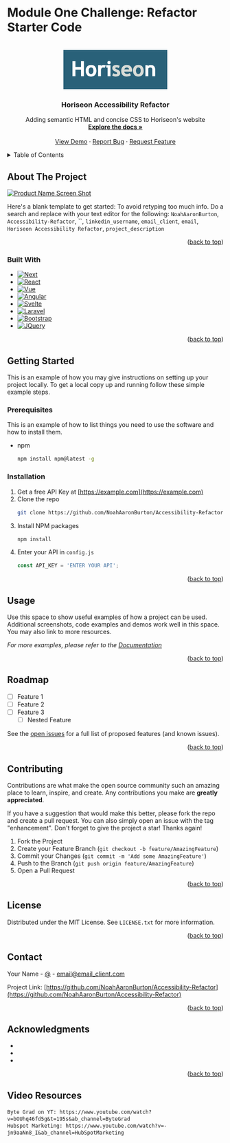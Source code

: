 # Module One Challenge: Refactor Starter Code

<!-- Improved compatibility of back to top link: See: https://github.com/othneildrew/Best-README-Template/pull/73 -->
<a name="readme-top"></a>



<!-- PROJECT LOGO -->
<br />
<div align="center">
  <a href="https://github.com//Accessibility-Refactor">
   <img src="Develop/assets/images/Screen Shot 2023-06-14 at 12.01.30 PM.png" />
  </a>

<h3 align="center">Horiseon Accessibility Refactor</h3>

  <p align="center">
    Adding semantic HTML and concise CSS to Horiseon's website
    <br />
    <a href="https://github.com/NoahAaronBurton/Accessibility-Refactor"><strong>Explore the docs »</strong></a>
    <br />
    <br />
    <a href="https://github.com/NoahAaronBurton/Accessibility-Refactor">View Demo</a>
    ·
    <a href="https://github.com/NoahAaronBurton/Accessibility-Refactor/issues">Report Bug</a>
    ·
    <a href="https://github.com/NoahAaronBurton/Accessibility-Refactor/issues">Request Feature</a>
  </p>
</div>



<!-- TABLE OF CONTENTS -->
<details>
  <summary>Table of Contents</summary>
  <ol>
    <li>
      <a href="#about-the-project">About The Project</a>
      <ul>
        <li><a href="#built-with">Built With</a></li>
      </ul>
    </li>
    <li>
      <a href="#getting-started">Getting Started</a>
      <ul>
        <li><a href="#prerequisites">Prerequisites</a></li>
        <li><a href="#installation">Installation</a></li>
      </ul>
    </li>
    <li><a href="#usage">Usage</a></li>
    <li><a href="#roadmap">Roadmap</a></li>
    <li><a href="#contributing">Contributing</a></li>
    <li><a href="#license">License</a></li>
    <li><a href="#contact">Contact</a></li>
    <li><a href="#acknowledgments">Acknowledgments</a></li>
  </ol>
</details>



<!-- ABOUT THE PROJECT -->
## About The Project

[![Product Name Screen Shot][product-screenshot]](https://example.com)

Here's a blank template to get started: To avoid retyping too much info. Do a search and replace with your text editor for the following: `NoahAaronBurton`, `Accessibility-Refactor`, ``, `linkedin_username`, `email_client`, `email`, `Horiseon Accessibility Refactor`, `project_description`

<p align="right">(<a href="#readme-top">back to top</a>)</p>



### Built With

* [![Next][Next.js]][Next-url]
* [![React][React.js]][React-url]
* [![Vue][Vue.js]][Vue-url]
* [![Angular][Angular.io]][Angular-url]
* [![Svelte][Svelte.dev]][Svelte-url]
* [![Laravel][Laravel.com]][Laravel-url]
* [![Bootstrap][Bootstrap.com]][Bootstrap-url]
* [![JQuery][JQuery.com]][JQuery-url]

<p align="right">(<a href="#readme-top">back to top</a>)</p>



<!-- GETTING STARTED -->
## Getting Started

This is an example of how you may give instructions on setting up your project locally.
To get a local copy up and running follow these simple example steps.

### Prerequisites

This is an example of how to list things you need to use the software and how to install them.
* npm
  ```sh
  npm install npm@latest -g
  ```

### Installation

1. Get a free API Key at [https://example.com](https://example.com)
2. Clone the repo
   ```sh
   git clone https://github.com/NoahAaronBurton/Accessibility-Refactor.git
   ```
3. Install NPM packages
   ```sh
   npm install
   ```
4. Enter your API in `config.js`
   ```js
   const API_KEY = 'ENTER YOUR API';
   ```

<p align="right">(<a href="#readme-top">back to top</a>)</p>



<!-- USAGE EXAMPLES -->
## Usage

Use this space to show useful examples of how a project can be used. Additional screenshots, code examples and demos work well in this space. You may also link to more resources.

_For more examples, please refer to the [Documentation](https://example.com)_

<p align="right">(<a href="#readme-top">back to top</a>)</p>



<!-- ROADMAP -->
## Roadmap

- [ ] Feature 1
- [ ] Feature 2
- [ ] Feature 3
    - [ ] Nested Feature

See the [open issues](https://github.com/NoahAaronBurton/Accessibility-Refactor/issues) for a full list of proposed features (and known issues).

<p align="right">(<a href="#readme-top">back to top</a>)</p>



<!-- CONTRIBUTING -->
## Contributing

Contributions are what make the open source community such an amazing place to learn, inspire, and create. Any contributions you make are **greatly appreciated**.

If you have a suggestion that would make this better, please fork the repo and create a pull request. You can also simply open an issue with the tag "enhancement".
Don't forget to give the project a star! Thanks again!

1. Fork the Project
2. Create your Feature Branch (`git checkout -b feature/AmazingFeature`)
3. Commit your Changes (`git commit -m 'Add some AmazingFeature'`)
4. Push to the Branch (`git push origin feature/AmazingFeature`)
5. Open a Pull Request

<p align="right">(<a href="#readme-top">back to top</a>)</p>



<!-- LICENSE -->
## License

Distributed under the MIT License. See `LICENSE.txt` for more information.

<p align="right">(<a href="#readme-top">back to top</a>)</p>



<!-- CONTACT -->
## Contact

Your Name - [@](https://twitter.com/) - email@email_client.com

Project Link: [https://github.com/NoahAaronBurton/Accessibility-Refactor](https://github.com/NoahAaronBurton/Accessibility-Refactor)

<p align="right">(<a href="#readme-top">back to top</a>)</p>



<!-- ACKNOWLEDGMENTS -->
## Acknowledgments

* []()
* []()
* []()

<p align="right">(<a href="#readme-top">back to top</a>)</p>



<!-- MARKDOWN LINKS & IMAGES -->
<!-- https://www.markdownguide.org/basic-syntax/#reference-style-links -->
[contributors-shield]: https://img.shields.io/github/contributors/NoahAaronBurton/Accessibility-Refactor.svg?style=for-the-badge
[contributors-url]: https://github.com/NoahAaronBurton/Accessibility-Refactor/graphs/contributors
[forks-shield]: https://img.shields.io/github/forks/NoahAaronBurton/Accessibility-Refactor.svg?style=for-the-badge
[forks-url]: https://github.com/NoahAaronBurton/Accessibility-Refactor/network/members
[stars-shield]: https://img.shields.io/github/stars/NoahAaronBurton/Accessibility-Refactor.svg?style=for-the-badge
[stars-url]: https://github.com/NoahAaronBurton/Accessibility-Refactor/stargazers
[issues-shield]: https://img.shields.io/github/issues/NoahAaronBurton/Accessibility-Refactor.svg?style=for-the-badge
[issues-url]: https://github.com/NoahAaronBurton/Accessibility-Refactor/issues
[license-shield]: https://img.shields.io/github/license/NoahAaronBurton/Accessibility-Refactor.svg?style=for-the-badge
[license-url]: https://github.com/NoahAaronBurton/Accessibility-Refactor/blob/master/LICENSE.txt
[linkedin-shield]: https://img.shields.io/badge/-LinkedIn-black.svg?style=for-the-badge&logo=linkedin&colorB=555
[linkedin-url]: https://linkedin.com/in/linkedin_username
[product-screenshot]: images/screenshot.png
[Next.js]: https://img.shields.io/badge/next.js-000000?style=for-the-badge&logo=nextdotjs&logoColor=white
[Next-url]: https://nextjs.org/
[React.js]: https://img.shields.io/badge/React-20232A?style=for-the-badge&logo=react&logoColor=61DAFB
[React-url]: https://reactjs.org/
[Vue.js]: https://img.shields.io/badge/Vue.js-35495E?style=for-the-badge&logo=vuedotjs&logoColor=4FC08D
[Vue-url]: https://vuejs.org/
[Angular.io]: https://img.shields.io/badge/Angular-DD0031?style=for-the-badge&logo=angular&logoColor=white
[Angular-url]: https://angular.io/
[Svelte.dev]: https://img.shields.io/badge/Svelte-4A4A55?style=for-the-badge&logo=svelte&logoColor=FF3E00
[Svelte-url]: https://svelte.dev/
[Laravel.com]: https://img.shields.io/badge/Laravel-FF2D20?style=for-the-badge&logo=laravel&logoColor=white
[Laravel-url]: https://laravel.com
[Bootstrap.com]: https://img.shields.io/badge/Bootstrap-563D7C?style=for-the-badge&logo=bootstrap&logoColor=white
[Bootstrap-url]: https://getbootstrap.com
[JQuery.com]: https://img.shields.io/badge/jQuery-0769AD?style=for-the-badge&logo=jquery&logoColor=white
[JQuery-url]: https://jquery.com 


## Video Resources
    Byte Grad on YT: https://www.youtube.com/watch?v=bOUhq46fd5g&t=195s&ab_channel=ByteGrad
    Hubspot Marketing: https://www.youtube.com/watch?v=-jn9aaNn8_I&ab_channel=HubSpotMarketing